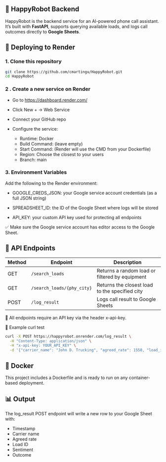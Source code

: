 ## 🤖 HappyRobot Backend

HappyRobot is the backend service for an AI-powered phone call assistant. It’s built with **FastAPI**, supports querying available loads, and logs call outcomes directly to **Google Sheets**.

## 🚀 Deploying to Render

### 1. Clone this repository

``` bash
git clone https://github.com/cmartingu/HappyRobot.git
cd HappyRobot
```

### 2 . Create a new service on Render
- Go to https://dashboard.render.com/

- Click New + → Web Service

- Connect your GitHub repo

- Configure the service:
	- Runtime: Docker
	- Build Command: (leave empty)
	- Start Command: (Render will use the CMD from your Dockerfile)
	- Region: Choose the closest to your users
	- Branch: main

### 3. Environment Variables
Add the following to the Render environment:

- GOOGLE_CREDS_JSON: your Google service account credentials (as a full JSON string)

- SPREADSHEET_ID: the ID of the Google Sheet where logs will be stored

- API_KEY: your custom API key used for protecting all endpoints

✅ Make sure the Google service account has editor access to the Google Sheet.



## 🧱 API Endpoints
| Method | Endpoint                   | Description                                    |
| ------ | -------------------------- | ---------------------------------------------- |
| GET    | `/search_loads`            | Returns a random load or filtered by equipment |
| GET    | `/search_loads/{phy_city}` | Returns the closest load to the specified city |
| POST   | `/log_result`              | Logs call result to Google Sheets              |


🔐 All endpoints require an API key via the header x-api-key.

📌 Example curl test
```bash
curl -X POST https://happyrobot.onrender.com/log_result \
  -H "Content-Type: application/json" \
  -H "x-api-key: YOUR_API_KEY" \
  -d '{"carrier_name": "John D. Trucking", "agreed_rate": 1550, "load_id": "L003", "sentiment": "positive", "outcome": "deal_closed"}'
```

## 🐳 Docker
This project includes a Dockerfile and is ready to run on any container-based deployment.

## 📊 Output
The log_result POST endpoint will write a new row to your Google Sheet with:
- Timestamp
- Carrier name
- Agreed rate
- Load ID
- Sentiment
- Outcome

